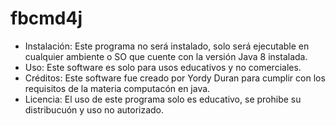 # fbcmd4j
- Instalación: Este programa no será instalado, solo será ejecutable en cualquier ambiente o SO que cuente con la versión Java 8 instalada.
- Uso: Este software es solo para usos educativos y no comerciales.
- Créditos: Este software fue creado por Yordy Duran para cumplir con los requisitos de la materia computacón en java.
- Licencia: El uso de este programa solo es educativo, se prohibe su distribucuón y uso no autorizado.
